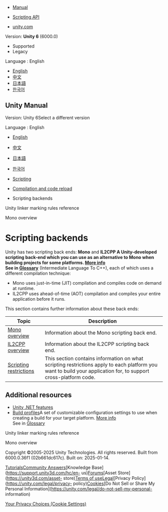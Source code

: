 [](https://docs.unity3d.com)

  * [Manual](../Manual/index.html)
  * [Scripting API](../ScriptReference/index.html)

  * [unity.com](https://unity.com/)

Version: **Unity 6** (6000.0)

  * Supported
  * Legacy

Language : English

  * [English](/Manual/scripting-backends.html)
  * [中文](/cn/current/Manual/scripting-backends.html)
  * [日本語](/ja/current/Manual/scripting-backends.html)
  * [한국어](/kr/current/Manual/scripting-backends.html)

[](https://docs.unity3d.com)

## Unity Manual

Version: Unity 6Select a different version

Language : English

  * [English](/Manual/scripting-backends.html)
  * [中文](/cn/current/Manual/scripting-backends.html)
  * [日本語](/ja/current/Manual/scripting-backends.html)
  * [한국어](/kr/current/Manual/scripting-backends.html)

  * [Scripting](scripting.html)
  * [Compilation and code reload ](compilation-and-code-reload.html)
  * Scripting backends

[](managed-code-stripping-marking-rules.html)

Unity linker marking rules reference

[](scripting-backends-mono.html)

Mono overview

# Scripting backends

Unity has two scripting back ends: **Mono** and ****IL2CPP** A Unity-developed
scripting back-end which you can use as an alternative to Mono when building
projects for some platforms. [More info](./scripting-backends-il2cpp.html)  
See in [Glossary](Glossary.html#IL2CPP)** (Intermediate Language To C++), each
of which uses a different compilation technique:

  * Mono uses just-in-time (JIT) compilation and compiles code on demand at runtime.
  * IL2CPP uses ahead-of-time (AOT) compilation and compiles your entire application before it runs.

This section contains further information about these back ends:

**Topic** | **Description**  
---|---  
[Mono overview](scripting-backends-mono.html) | Information about the Mono scripting back end.  
[IL2CPP overview](scripting-backends-il2cpp.html) | Information about the IL2CPP scripting back end.  
[Scripting restrictions](scripting-restrictions.html) | This section contains information on what scripting restrictions apply to each platform you want to build your application for, to support cross-platform code.  
  
## Additional resources

  * [Unity .NET features](overview-of-dot-net-in-unity.html)
  * [Build profiles](BuildSettings.html)A set of customizable configuration settings to use when creating a build for your target platform. [More info](build-profiles.html)  
See in [Glossary](Glossary.html#Buildprofile)

[](managed-code-stripping-marking-rules.html)

Unity linker marking rules reference

[](scripting-backends-mono.html)

Mono overview

Copyright ©2005-2025 Unity Technologies. All rights reserved. Built from
6000.0.36f1 (02b661dc617c). Built on: 2025-01-14.

[Tutorials](https://learn.unity.com/)[Community
Answers](https://answers.unity3d.com)[Knowledge
Base](https://support.unity3d.com/hc/en-
us)[Forums](https://forum.unity3d.com)[Asset Store](https://unity3d.com/asset-
store)[Terms of
use](https://docs.unity3d.com/Manual/TermsOfUse.html)[Legal](https://unity.com/legal)[Privacy
Policy](https://unity.com/legal/privacy-
policy)[Cookies](https://unity.com/legal/cookie-policy)[Do Not Sell or Share
My Personal Information](https://unity.com/legal/do-not-sell-my-personal-
information)

[Your Privacy Choices (Cookie Settings)](javascript:void\(0\);)

